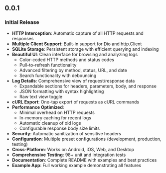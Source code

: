 ## 0.0.1

### Initial Release

* **HTTP Interception**: Automatic capture of all HTTP requests and responses
* **Multiple Client Support**: Built-in support for Dio and http.Client
* **SQLite Storage**: Persistent storage with efficient querying and indexing
* **Beautiful UI**: Clean interface for browsing and analyzing logs
  * Color-coded HTTP methods and status codes
  * Pull-to-refresh functionality
  * Advanced filtering by method, status, URL, and date
  * Search functionality with debouncing
* **Log Details**: Comprehensive view of request/response data
  * Expandable sections for headers, parameters, body, and response
  * JSON formatting with syntax highlighting
  * Raw text view toggle
* **cURL Export**: One-tap export of requests as cURL commands
* **Performance Optimized**:
  * Minimal overhead on HTTP requests
  * In-memory caching for recent logs
  * Automatic cleanup of old logs
  * Configurable response body size limits
* **Security**: Automatic sanitization of sensitive headers
* **Configuration**: Multiple preset configurations (development, production, testing)
* **Cross-Platform**: Works on Android, iOS, Web, and Desktop
* **Comprehensive Testing**: 98+ unit and integration tests
* **Documentation**: Complete README with examples and best practices
* **Example App**: Full working example demonstrating all features
